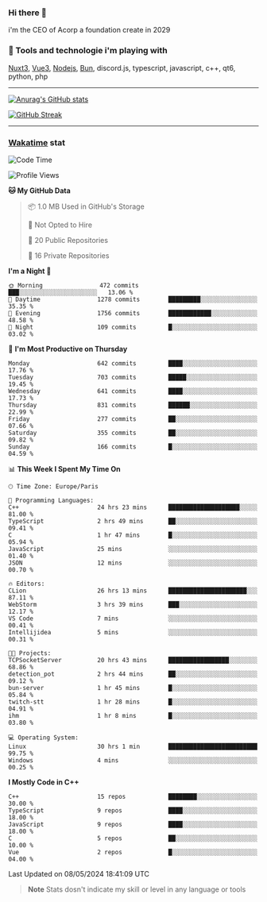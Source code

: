 ### Hi there 👋

i'm the CEO of Acorp a foundation create in 2029  

### 🧰 Tools and technologie i'm playing with

[Nuxt3](https://nuxt.com), [Vue3](https://vuejs.org/), [Nodejs](https://nodejs.org), [Bun](https://bun.sh/), discord.js, typescript, javascript, c++, qt6, python, php

---

[![Anurag's GitHub stats](https://github-readme-stats.vercel.app/api?username=ackimixs&show_icons=true&theme=github_dark&count_private=true)](https://www.ackimixs.xyz)

[![GitHub Streak](https://github-readme-streak-stats.herokuapp.com?user=Ackimixs&theme=github-dark-blue&date_format=j%20M%5B%20Y%5D&mode=weekly)](https://git.io/streak-stats)

---
 
 ### [Wakatime](https://wakatime.com/) stat

<!--START_SECTION:waka-->
![Code Time](http://img.shields.io/badge/Code%20Time-1%2C089%20hrs%2033%20mins-blue)

![Profile Views](http://img.shields.io/badge/Profile%20Views-0-blue)

**🐱 My GitHub Data** 

> 📦 1.0 MB Used in GitHub's Storage 
 > 
> 🚫 Not Opted to Hire
 > 
> 📜 20 Public Repositories 
 > 
> 🔑 16 Private Repositories 
 > 
**I'm a Night 🦉** 

```text
🌞 Morning                472 commits         ███░░░░░░░░░░░░░░░░░░░░░░   13.06 % 
🌆 Daytime                1278 commits        █████████░░░░░░░░░░░░░░░░   35.35 % 
🌃 Evening                1756 commits        ████████████░░░░░░░░░░░░░   48.58 % 
🌙 Night                  109 commits         █░░░░░░░░░░░░░░░░░░░░░░░░   03.02 % 
```
📅 **I'm Most Productive on Thursday** 

```text
Monday                   642 commits         ████░░░░░░░░░░░░░░░░░░░░░   17.76 % 
Tuesday                  703 commits         █████░░░░░░░░░░░░░░░░░░░░   19.45 % 
Wednesday                641 commits         ████░░░░░░░░░░░░░░░░░░░░░   17.73 % 
Thursday                 831 commits         ██████░░░░░░░░░░░░░░░░░░░   22.99 % 
Friday                   277 commits         ██░░░░░░░░░░░░░░░░░░░░░░░   07.66 % 
Saturday                 355 commits         ██░░░░░░░░░░░░░░░░░░░░░░░   09.82 % 
Sunday                   166 commits         █░░░░░░░░░░░░░░░░░░░░░░░░   04.59 % 
```


📊 **This Week I Spent My Time On** 

```text
🕑︎ Time Zone: Europe/Paris

💬 Programming Languages: 
C++                      24 hrs 23 mins      ████████████████████░░░░░   81.00 % 
TypeScript               2 hrs 49 mins       ██░░░░░░░░░░░░░░░░░░░░░░░   09.41 % 
C                        1 hr 47 mins        █░░░░░░░░░░░░░░░░░░░░░░░░   05.94 % 
JavaScript               25 mins             ░░░░░░░░░░░░░░░░░░░░░░░░░   01.40 % 
JSON                     12 mins             ░░░░░░░░░░░░░░░░░░░░░░░░░   00.70 % 

🔥 Editors: 
CLion                    26 hrs 13 mins      ██████████████████████░░░   87.11 % 
WebStorm                 3 hrs 39 mins       ███░░░░░░░░░░░░░░░░░░░░░░   12.17 % 
VS Code                  7 mins              ░░░░░░░░░░░░░░░░░░░░░░░░░   00.41 % 
Intellijidea             5 mins              ░░░░░░░░░░░░░░░░░░░░░░░░░   00.31 % 

🐱‍💻 Projects: 
TCPSocketServer          20 hrs 43 mins      █████████████████░░░░░░░░   68.86 % 
detection_pot            2 hrs 44 mins       ██░░░░░░░░░░░░░░░░░░░░░░░   09.12 % 
bun-server               1 hr 45 mins        █░░░░░░░░░░░░░░░░░░░░░░░░   05.84 % 
twitch-stt               1 hr 28 mins        █░░░░░░░░░░░░░░░░░░░░░░░░   04.91 % 
ihm                      1 hr 8 mins         █░░░░░░░░░░░░░░░░░░░░░░░░   03.80 % 

💻 Operating System: 
Linux                    30 hrs 1 min        █████████████████████████   99.75 % 
Windows                  4 mins              ░░░░░░░░░░░░░░░░░░░░░░░░░   00.25 % 
```

**I Mostly Code in C++** 

```text
C++                      15 repos            ████████░░░░░░░░░░░░░░░░░   30.00 % 
TypeScript               9 repos             ████░░░░░░░░░░░░░░░░░░░░░   18.00 % 
JavaScript               9 repos             ████░░░░░░░░░░░░░░░░░░░░░   18.00 % 
C                        5 repos             ██░░░░░░░░░░░░░░░░░░░░░░░   10.00 % 
Vue                      2 repos             █░░░░░░░░░░░░░░░░░░░░░░░░   04.00 % 
```




 Last Updated on 08/05/2024 18:41:09 UTC
<!--END_SECTION:waka-->

> **Note**
> Stats dosn't indicate my skill or level in any language or tools
